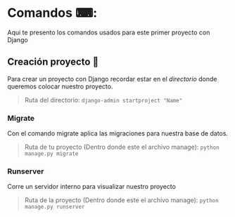 # Comandos ⌨:
Aqui te presento los comandos usados para este primer proyecto con Django

## Creación proyecto 🐍
Para crear un proyecto con Django recordar estar en el _directorio_ donde queremos colocar nuestro proyecto.
> Ruta del directorio: `django-admin startproject "Name"`

### Migrate
Con el comando migrate aplica las migraciones para nuestra base de datos.
> Ruta de tu proyecto (Dentro donde este el archivo manage):
> `python manage.py migrate`

### Runserver
Corre un servidor interno para visualizar nuestro proyecto
> Ruta de la proyecto (Dentro donde este el archivo manage):
`python manage.py runserver`